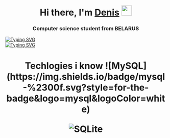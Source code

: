 <h1 align="center">Hi there, I'm <a href="https://vk.com/sined_axmed" target="_blank">Denis</a> 
<img src="https://github.com/blackcater/blackcater/raw/main/images/Hi.gif" height="32"/></h1>
<h3 align="center">Computer science student from BELARUS</h3>

[![Typing SVG](https://readme-typing-svg.herokuapp.com?color=%2336BCF7&lines=Computer+science+student)](https://git.io/typing-svg)
<br/>
[![Typing SVG](https://readme-typing-svg.herokuapp.com?color=%2336BCF7&lines=Future+Go+developer+i+hope)](https://git.io/typing-svg)

<h1 align="center">Techlogies i know</a> 
![MySQL](https://img.shields.io/badge/mysql-%2300f.svg?style=for-the-badge&logo=mysql&logoColor=white)

![SQLite](https://img.shields.io/badge/sqlite-%2307405e.svg?style=for-the-badge&logo=sqlite&logoColor=white)
